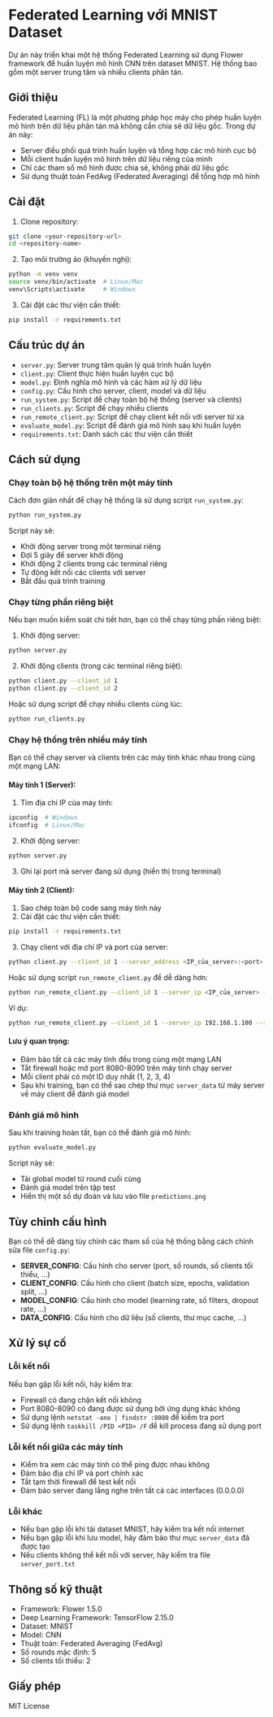 # Federated Learning với MNIST Dataset

Dự án này triển khai một hệ thống Federated Learning sử dụng Flower framework để huấn luyện mô hình CNN trên dataset MNIST. Hệ thống bao gồm một server trung tâm và nhiều clients phân tán.

## Giới thiệu

Federated Learning (FL) là một phương pháp học máy cho phép huấn luyện mô hình trên dữ liệu phân tán mà không cần chia sẻ dữ liệu gốc. Trong dự án này:

- Server điều phối quá trình huấn luyện và tổng hợp các mô hình cục bộ
- Mỗi client huấn luyện mô hình trên dữ liệu riêng của mình
- Chỉ các tham số mô hình được chia sẻ, không phải dữ liệu gốc
- Sử dụng thuật toán FedAvg (Federated Averaging) để tổng hợp mô hình

## Cài đặt

1. Clone repository:
```bash
git clone <your-repository-url>
cd <repository-name>
```

2. Tạo môi trường ảo (khuyến nghị):
```bash
python -m venv venv
source venv/bin/activate  # Linux/Mac
venv\Scripts\activate     # Windows
```

3. Cài đặt các thư viện cần thiết:
```bash
pip install -r requirements.txt
```

## Cấu trúc dự án

- `server.py`: Server trung tâm quản lý quá trình huấn luyện
- `client.py`: Client thực hiện huấn luyện cục bộ
- `model.py`: Định nghĩa mô hình và các hàm xử lý dữ liệu
- `config.py`: Cấu hình cho server, client, model và dữ liệu
- `run_system.py`: Script để chạy toàn bộ hệ thống (server và clients)
- `run_clients.py`: Script để chạy nhiều clients
- `run_remote_client.py`: Script để chạy client kết nối với server từ xa
- `evaluate_model.py`: Script để đánh giá mô hình sau khi huấn luyện
- `requirements.txt`: Danh sách các thư viện cần thiết

## Cách sử dụng

### Chạy toàn bộ hệ thống trên một máy tính

Cách đơn giản nhất để chạy hệ thống là sử dụng script `run_system.py`:

```bash
python run_system.py
```

Script này sẽ:
- Khởi động server trong một terminal riêng
- Đợi 5 giây để server khởi động
- Khởi động 2 clients trong các terminal riêng
- Tự động kết nối các clients với server
- Bắt đầu quá trình training

### Chạy từng phần riêng biệt

Nếu bạn muốn kiểm soát chi tiết hơn, bạn có thể chạy từng phần riêng biệt:

1. Khởi động server:
```bash
python server.py
```

2. Khởi động clients (trong các terminal riêng biệt):
```bash
python client.py --client_id 1
python client.py --client_id 2
```

Hoặc sử dụng script để chạy nhiều clients cùng lúc:
```bash
python run_clients.py
```

### Chạy hệ thống trên nhiều máy tính

Bạn có thể chạy server và clients trên các máy tính khác nhau trong cùng một mạng LAN:

#### Máy tính 1 (Server):

1. Tìm địa chỉ IP của máy tính:
```bash
ipconfig  # Windows
ifconfig  # Linux/Mac
```

2. Khởi động server:
```bash
python server.py
```

3. Ghi lại port mà server đang sử dụng (hiển thị trong terminal)

#### Máy tính 2 (Client):

1. Sao chép toàn bộ code sang máy tính này
2. Cài đặt các thư viện cần thiết:
```bash
pip install -r requirements.txt
```

3. Chạy client với địa chỉ IP và port của server:
```bash
python client.py --client_id 1 --server_address <IP_của_server>:<port>
```

Hoặc sử dụng script `run_remote_client.py` để dễ dàng hơn:
```bash
python run_remote_client.py --client_id 1 --server_ip <IP_của_server> --server_port <port>
```

Ví dụ:
```bash
python run_remote_client.py --client_id 1 --server_ip 192.168.1.100 --server_port 8080
```

#### Lưu ý quan trọng:

- Đảm bảo tất cả các máy tính đều trong cùng một mạng LAN
- Tắt firewall hoặc mở port 8080-8090 trên máy tính chạy server
- Mỗi client phải có một ID duy nhất (1, 2, 3, 4)
- Sau khi training, bạn có thể sao chép thư mục `server_data` từ máy server về máy client để đánh giá model

### Đánh giá mô hình

Sau khi training hoàn tất, bạn có thể đánh giá mô hình:
```bash
python evaluate_model.py
```

Script này sẽ:
- Tải global model từ round cuối cùng
- Đánh giá model trên tập test
- Hiển thị một số dự đoán và lưu vào file `predictions.png`

## Tùy chỉnh cấu hình

Bạn có thể dễ dàng tùy chỉnh các tham số của hệ thống bằng cách chỉnh sửa file `config.py`:

- **SERVER_CONFIG**: Cấu hình cho server (port, số rounds, số clients tối thiểu, ...)
- **CLIENT_CONFIG**: Cấu hình cho client (batch size, epochs, validation split, ...)
- **MODEL_CONFIG**: Cấu hình cho model (learning rate, số filters, dropout rate, ...)
- **DATA_CONFIG**: Cấu hình cho dữ liệu (số clients, thư mục cache, ...)

## Xử lý sự cố

### Lỗi kết nối

Nếu bạn gặp lỗi kết nối, hãy kiểm tra:
- Firewall có đang chặn kết nối không
- Port 8080-8090 có đang được sử dụng bởi ứng dụng khác không
- Sử dụng lệnh `netstat -ano | findstr :8080` để kiểm tra port
- Sử dụng lệnh `taskkill /PID <PID> /F` để kill process đang sử dụng port

### Lỗi kết nối giữa các máy tính

- Kiểm tra xem các máy tính có thể ping được nhau không
- Đảm bảo địa chỉ IP và port chính xác
- Tắt tạm thời firewall để test kết nối
- Đảm bảo server đang lắng nghe trên tất cả các interfaces (0.0.0.0)

### Lỗi khác

- Nếu bạn gặp lỗi khi tải dataset MNIST, hãy kiểm tra kết nối internet
- Nếu bạn gặp lỗi khi lưu model, hãy đảm bảo thư mục `server_data` đã được tạo
- Nếu clients không thể kết nối với server, hãy kiểm tra file `server_port.txt`

## Thông số kỹ thuật

- Framework: Flower 1.5.0
- Deep Learning Framework: TensorFlow 2.15.0
- Dataset: MNIST
- Model: CNN
- Thuật toán: Federated Averaging (FedAvg)
- Số rounds mặc định: 5
- Số clients tối thiểu: 2

## Giấy phép

MIT License 